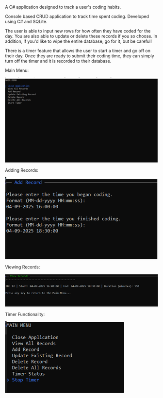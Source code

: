 A C# application designed to track a user's coding habits.

Console based CRUD application to track time spent coding. Developed using C# and SQLite.

The user is able to input new rows for how often they have coded for the day. You are also able to update or delete these records if you so choose.
In addition, if you'd like to wipe the entire database, go for it, but be careful!

There is a timer feature that allows the user to start a timer and go off on their day. Once they are ready to submit their coding time, they
can simply turn off the timer and it is recorded to their database.

Main Menu:

![alt text](https://github.com/geicoandsonic/CodeReviews.Console.CodingTracker/blob/main/MainMenu.PNG)

Adding Records:

![alt text](https://github.com/geicoandsonic/CodeReviews.Console.CodingTracker/blob/main/AddRecord.PNG)

Viewing Records:

![alt text](https://github.com/geicoandsonic/CodeReviews.Console.CodingTracker/blob/main/ViewRecords.PNG)

Timer Functionality:

![alt text](https://github.com/geicoandsonic/CodeReviews.Console.CodingTracker/blob/main/Time.PNG)
